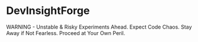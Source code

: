 # DevInsightForge

WARNING - Unstable & Risky Experiments Ahead. Expect Code Chaos. Stay Away if Not Fearless. Proceed at Your Own Peril.
